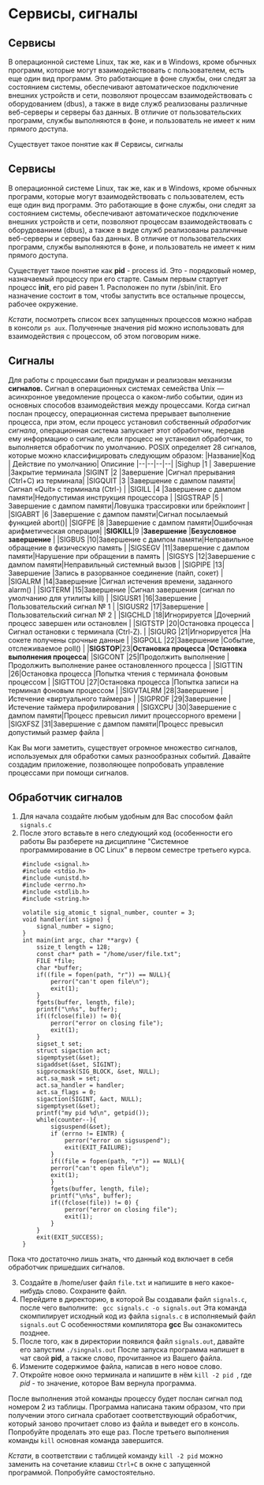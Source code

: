 # Сервисы, сигналы
## Cервисы
В операционной системе Linux, так же, как и в Windows, кроме обычных программ, которые могут взаимодействовать с пользователем, есть еще один вид программ. Это работающие в фоне службы, они следят за состоянием системы, обеспечивают автоматическое подключение внешних устройств и сети, позволяют процессам взаимодействовать с оборудованием (dbus), а также в виде служб реализованы различные веб-серверы и серверы баз данных. В отличие от пользовательских программ, службы выполняются в фоне, и пользователь не имеет к ним прямого доступа.

Существует такое понятие как # Сервисы, сигналы
## Cервисы
В операционной системе Linux, так же, как и в Windows, кроме обычных программ, которые могут взаимодействовать с пользователем, есть еще один вид программ. Это работающие в фоне службы, они следят за состоянием системы, обеспечивают автоматическое подключение внешних устройств и сети, позволяют процессам взаимодействовать с оборудованием (dbus), а также в виде служб реализованы различные веб-серверы и серверы баз данных. В отличие от пользовательских программ, службы выполняются в фоне, и пользователь не имеет к ним прямого доступа.

Существует такое понятие как **pid** - process id. Это - порядковый номер, назначаемый процессу при его старте. 
Самым первым стартует процесс **init**, его pid равен 1. Расположен по пути /sbin/init. Его назначение состоит в том, чтобы запустить все остальные процессы, рабочее окружение. 

*Кстати*, посмотреть список всех запущенных процессов можно набрав в консоли `ps aux`. Полученные значения pid можно использовать для взаимодействия с процессом, об этом поговорим ниже.

## Сигналы
Для работы с процессами был придуман и реализован механизм **сигналов.** Сигнал в операционных системах семейства Unix — асинхронное уведомление процесса о каком-либо событии, один из основных способов взаимодействия между процессами. Когда сигнал послан процессу, операционная система прерывает выполнение процесса, при этом, если процесс установил собственный _обработчик сигнала_, операционная система запускает этот обработчик, передав ему информацию о сигнале, если процесс не установил обработчик, то выполняется обработчик по умолчанию.
POSIX определяет 28 сигналов, которые можно классифицировать следующим образом:
|Название|Код  | Действие по умолчанию| Описиние 
|--|--|--|--|
|Sighup     |1 | Завершение               |Закрытие терминала
|SIGINT     |2 |Завершение                |Сигнал прерывания (Ctrl+C) из терминала|
|SIGQUIT    |3 |Завершение с дампом памяти|Сигнал «Quit» с терминала (Ctrl-\) |
|SIGILL     |4 |Завершение с дампом памяти|Недопустимая инструкция процессора |
|SIGSTRAP   |5 |Завершение с дампом памяти|Ловушка трассировки или брейкпоинт |
|SIGABRT    |6 |Завершение с дампом памяти|Сигнал посылаемый функцией abort()|
|SIGFPE     |8 |Завершение с дампом памяти|Ошибочная арифметическая операция|
|**SIGKILL**|9 |**Завершение**            |**Безусловное завершение** |
|SIGBUS     |10|Завершение с дампом памяти|Неправильное обращение в физическую память |
|SIGSEGV    |11|Завершение с дампом памяти|Нарушение при обращении в память |
|SIGSYS     |12|Завершение с дампом памяти|Неправильный системный вызов |
|SIGPIPE    |13|Завершение                |Запись в разорванное соединение (пайп, сокет) |
|SIGALRM    |14|Завершение                |Сигнал истечения времени, заданного alarm() |
|SIGTERM    |15|Завершение                |Сигнал завершения (сигнал по умолчанию для утилиты kill) |
|SIGUSR1    |16|Завершение                |Пользовательский сигнал № 1 |
|SIGUSR2    |17|Завершение                |Пользовательский сигнал № 2 |
|SIGCHLD    |18|Игнорируется              |Дочерний процесс завершен или остановлен |
|SIGTSTP    |20|Остановка процесса        |Сигнал остановки с терминала (Ctrl-Z). |
|SIGURG     |21|Игнорируется              |На сокете получены срочные данные |
|SIGPOLL    |22|Завершение                |Событие, отслеживаемое poll() |
|**SIGSTOP**|23|**Остановка процесса**    |**Остановка выполнения процесса**|
|SIGCONT    |25|Продолжить выполнение     |Продолжить выполнение ранее остановленного процесса |
|SIGTTIN    |26|Остановка процесса        |Попытка чтения с терминала фоновым процессом |
|SIGTTOU    |27|Остановка процесса        |Попытка записи на терминал фоновым процессом |
|SIGVTALRM  |28|Завершение                |Истечение «виртуального таймера» |
|SIGPROF    |29|Завершение                |Истечение таймера профилирования |
|SIGXCPU    |30|Завершение с дампом памяти|Процесс превысил лимит процессорного времени |
|SIGXFSZ    |31|Завершение с дампом памяти|Процесс превысил допустимый размер файла |

Как Вы моги заметить, существует огромное множество сигналов, используемых для обработки самых разнообразных событий.
Давайте создадим приложение, позволяющее попробовать управление процессами при помощи сигналов.

## Обработчик сигналов
1. Для начала создайте любым удобным для Вас способом файл `signals.c`
2. После этого вставьте в него следующий код (особенности его работы Вы разберете на дисциплине "Системное программирование в ОС Linux" в первом семестре третьего курса.
```
    #include <signal.h>
    #include <stdio.h>
    #include <unistd.h>
    #include <errno.h>
    #include <stdlib.h>
    #include <string.h>
    
    volatile sig_atomic_t signal_number, counter = 3;
    void handler(int signo) {
        signal_number = signo;
    }
    int main(int argc, char **argv) {
        ssize_t length = 128;
        const char* path = "/home/user/file.txt";
        FILE *file;
        char *buffer;
        if((file = fopen(path, "r")) == NULL){
            perror("can't open file\n");
            exit(1);
        }
        fgets(buffer, length, file);
        printf("\n%s", buffer); 
        if((fclose(file)) != 0){
            perror("error on closing file");
            exit(1);
        }
        sigset_t set;
        struct sigaction act;
        sigemptyset(&set);
        sigaddset(&set, SIGINT);
        sigprocmask(SIG_BLOCK, &set, NULL);
        act.sa_mask = set;
        act.sa_handler = handler;
        act.sa_flags = 0;
        sigaction(SIGINT, &act, NULL);
        sigemptyset(&set);
        printf("my pid %d\n", getpid());
        while(counter--){
            sigsuspend(&set);
            if (errno != EINTR) {
                perror("error on sigsuspend");
                exit(EXIT_FAILURE);
            }
            if((file = fopen(path, "r")) == NULL){
            perror("can't open file\n");
            exit(1);
            }
            fgets(buffer, length, file);
            printf("\n%s", buffer); 
            if((fclose(file)) != 0) {
                perror("error on closing file");
                exit(1);
            }
        }
        exit(EXIT_SUCCESS);
    }
 ```

Пока что достаточно лишь знать, что данный код включает в себя обработчик пришедших сигналов. 

3. Создайте в /home/user файл `file.txt` и напишите в него какое-нибудь слово. Сохраните файл.
4. Перейдите в директорию, в которой Вы создавали файл `signals.c`, после чего выполните:
 ``` gcc signals.c -o signals.out```
 Эта команда скомпилирует исходный код из файла `signals.c` в исполняемый файл `signals.out`
С особенностями компилятора **gcc** Вы ознакомитесь позднее.
5. После того, как в директории появился файл `signals.out`, давайте его запустим
```./singnals.out```
После запуска программа напишет в чат свой **pid**, а также слово, прочитанное из Вашего файла. 
6. Измените содержимое файла, написав в него новое слово. 
7. Откройте новое окно терминала и напишите в нём 
```kill -2 pid ```, где _pid_ - то значение, которое Вам вернула программа. 

После выполнения этой команды процессу будет послан сигнал под номером 2 из таблицы. Программа написана таким образом, что при получении этого сигнала сработает соответствующий обработчик, который заново прочитает слово из файла и выведет его в консоль. 
Попробуйте проделать это еще раз.
После третьего выполнения команды `kill` основная команда завершится.

_Кстати_, в соответствии с таблицей команду `kill -2 pid` можно заменить на сочетание клавиш `Ctrl+C` в окне с запущенной программой. Попробуйте самостоятельно.
